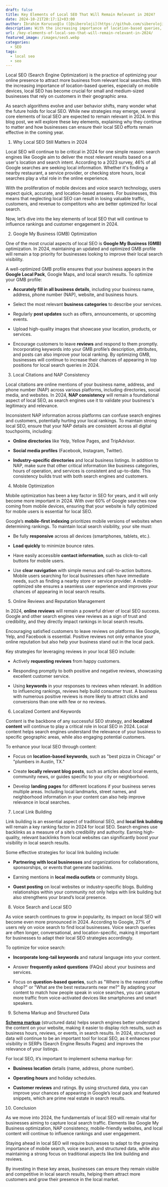 ```yaml
---
draft: false
title: Key Elements of Local SEO That Will Remain Relevant in 2024?
date: 2024-10-21T20:17:12+03:00
author: İbrahim Korucuoğlu ([@siberoloji](https://github.com/siberoloji))
description: With the increasing importance of location-based queries, local SEO has become crucial for small and medium-sized businesses that rely on customers in their geographic area.
url: /key-elements-of-local-seo-that-will-remain-relevant-in-2024/
featured_image: /images/seo5.webp
categories:
  - SEO
tags:
  - local seo
  - seo
---
```

Local SEO (Search Engine Optimization) is the practice of optimizing your online presence to attract more business from relevant local searches. With the increasing importance of location-based queries, especially on mobile devices, local SEO has become crucial for small and medium-sized businesses that rely on customers in their geographic area.

As search algorithms evolve and user behavior shifts, many wonder what the future holds for local SEO. While new strategies may emerge, several core elements of local SEO are expected to remain relevant in 2024. In this blog post, we will explore these key elements, explaining why they continue to matter and how businesses can ensure their local SEO efforts remain effective in the coming year.

1. Why Local SEO Still Matters in 2024

Local SEO will continue to be critical in 2024 for one simple reason: search engines like Google aim to deliver the most relevant results based on a user's location and search intent. According to a 2023 survey, 46% of all Google searches are seeking local information. Whether it's finding a nearby restaurant, a service provider, or checking store hours, local searches play a vital role in the online experience.

With the proliferation of mobile devices and voice search technology, users expect quick, accurate, and location-based answers. For businesses, this means that neglecting local SEO can result in losing valuable traffic, customers, and revenue to competitors who are better optimized for local search.

Now, let’s dive into the key elements of local SEO that will continue to influence rankings and customer engagement in 2024.

2. Google My Business (GMB) Optimization

One of the most crucial aspects of local SEO is **Google My Business (GMB)** optimization. In 2024, maintaining an updated and optimized GMB profile will remain a top priority for businesses looking to improve their local search visibility.

A well-optimized GMB profile ensures that your business appears in the **Google Local Pack**, Google Maps, and local search results. To optimize your GMB profile:
* **Accurately fill in all business details**, including your business name, address, phone number (NAP), website, and business hours.

* Select the most relevant **business categories** to describe your services.

* Regularly **post updates** such as offers, announcements, or upcoming events.

* Upload high-quality images that showcase your location, products, or services.

* Encourage customers to leave **reviews** and respond to them promptly.
Incorporating keywords into your GMB profile’s description, attributes, and posts can also improve your local ranking. By optimizing GMB, businesses will continue to increase their chances of appearing in top positions for local search queries in 2024.

3. Local Citations and NAP Consistency

Local citations are online mentions of your business name, address, and phone number (NAP) across various platforms, including directories, social media, and websites. In 2024, **NAP consistency** will remain a foundational aspect of local SEO, as search engines use it to validate your business's legitimacy and relevance.

Inconsistent NAP information across platforms can confuse search engines and customers, potentially hurting your local rankings. To maintain strong local SEO, ensure that your NAP details are consistent across all digital touchpoints, including:
* **Online directories** like Yelp, Yellow Pages, and TripAdvisor.

* **Social media profiles** (Facebook, Instagram, Twitter).

* **Industry-specific directories** and local business listings.
In addition to NAP, make sure that other critical information like business categories, hours of operation, and services is consistent and up-to-date. This consistency builds trust with both search engines and customers.

4. Mobile Optimization

Mobile optimization has been a key factor in SEO for years, and it will only become more important in 2024. With over 60% of Google searches now coming from mobile devices, ensuring that your website is fully optimized for mobile users is essential for local SEO.

Google’s **mobile-first indexing** prioritizes mobile versions of websites when determining rankings. To maintain local search visibility, your site must:
* Be fully **responsive** across all devices (smartphones, tablets, etc.).

* **Load quickly** to minimize bounce rates.

* Have easily accessible **contact information**, such as click-to-call buttons for mobile users.

* Use **clear navigation** with simple menus and call-to-action buttons.
Mobile users searching for local businesses often have immediate needs, such as finding a nearby store or service provider. A mobile-optimized site ensures a seamless user experience and improves your chances of appearing in local search results.

5. Online Reviews and Reputation Management

In 2024, **online reviews** will remain a powerful driver of local SEO success. Google and other search engines view reviews as a sign of trust and credibility, and they directly impact rankings in local search results.

Encouraging satisfied customers to leave reviews on platforms like Google, Yelp, and Facebook is essential. Positive reviews not only enhance your online reputation but also help your business stand out in the local pack.

Key strategies for leveraging reviews in your local SEO include:
* Actively **requesting reviews** from happy customers.

* Responding promptly to both positive and negative reviews, showcasing excellent customer service.

* Using **keywords** in your responses to reviews when relevant.
In addition to influencing rankings, reviews help build consumer trust. A business with numerous positive reviews is more likely to attract clicks and conversions than one with few or no reviews.

6. Localized Content and Keywords

Content is the backbone of any successful SEO strategy, and **localized content** will continue to play a critical role in local SEO in 2024. Local content helps search engines understand the relevance of your business to specific geographic areas, while also engaging potential customers.

To enhance your local SEO through content:
* Focus on **location-based keywords**, such as "best pizza in Chicago" or "plumbers in Austin, TX."

* Create **locally relevant blog posts**, such as articles about local events, community news, or guides specific to your city or neighborhood.

* Develop **landing pages** for different locations if your business serves multiple areas.
Including local landmarks, street names, and neighborhood information in your content can also help improve relevance in local searches.

7. Local Link Building

Link building is an essential aspect of traditional SEO, and **local link building** will remain a key ranking factor in 2024 for local SEO. Search engines use backlinks as a measure of a site’s credibility and authority. Earning high-quality, relevant backlinks from local websites can significantly boost your visibility in local search results.

Some effective strategies for local link building include:
* **Partnering with local businesses** and organizations for collaborations, sponsorships, or events that generate backlinks.

* Earning mentions in **local media outlets** or community blogs.

* **Guest posting** on local websites or industry-specific blogs.
Building relationships within your community not only helps with link building but also strengthens your brand’s local presence.

8. Voice Search and Local SEO

As voice search continues to grow in popularity, its impact on local SEO will become even more pronounced in 2024. According to Google, 27% of users rely on voice search to find local businesses. Voice search queries are often longer, conversational, and location-specific, making it important for businesses to adapt their local SEO strategies accordingly.

To optimize for voice search:
* **Incorporate long-tail keywords** and natural language into your content.

* Answer **frequently asked questions** (FAQs) about your business and services.

* Focus on **question-based queries**, such as "Where is the nearest coffee shop?" or "What are the best restaurants near me?"
By adapting your content to match how people speak in voice searches, you can capture more traffic from voice-activated devices like smartphones and smart speakers.

9. Schema Markup and Structured Data

**<a href="https://schema.org/docs/gs.html" target="_blank" rel="noopener" title="">Schema markup</a>** (structured data) helps search engines better understand the content on your website, making it easier to display rich results, such as business hours, reviews, or events, in search results. In 2024, structured data will continue to be an important tool for local SEO, as it enhances your visibility in SERPs (Search Engine Results Pages) and improves the relevance of your listings.

For local SEO, it’s important to implement schema markup for:
* **Business location** details (name, address, phone number).

* **Operating hours** and holiday schedules.

* **Customer reviews** and ratings.
By using structured data, you can improve your chances of appearing in Google’s local pack and featured snippets, which are prime real estate in search results.
10. Conclusion

As we move into 2024, the fundamentals of local SEO will remain vital for businesses aiming to capture local search traffic. Elements like Google My Business optimization, NAP consistency, mobile-friendly websites, and local content will continue to influence rankings and user engagement.

Staying ahead in local SEO will require businesses to adapt to the growing importance of mobile search, voice search, and structured data, while also maintaining a strong focus on traditional aspects like link building and reviews.

By investing in these key areas, businesses can ensure they remain visible and competitive in local search results, helping them attract more customers and grow their presence in the local market.
